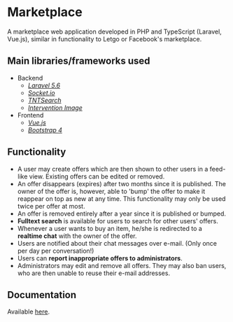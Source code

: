 # Marketplace

A marketplace web application developed in PHP and TypeScript (Laravel, Vue.js), similar in functionality to Letgo or Facebook's marketplace.

## Main libraries/frameworks used

* Backend
    * *[Laravel 5.6](https://laravel.com)*
    * *[Socket.io](https://socket.io/)*
    * *[TNTSearch](https://github.com/teamtnt/tntsearch)*
    * *[Intervention Image](http://image.intervention.io/)*
* Frontend
    * *[Vue.js](https://vuejs.org/)*
    * *[Bootstrap 4](https://getbootstrap.com/)*


## Functionality

* A user may create offers which are then shown to other users in a feed-like view.
Existing offers can be edited or removed.
* An offer disappears (expires) after two months since it is published.
The owner of the offer is, however, able to 'bump' the offer to make it reappear on top as new at any time.
This functionality may only be used twice per offer at most.
* An offer is removed entirely after a year since it is published or bumped.
* **Fulltext search** is available for users to search for other users' offers.
* Whenever a user wants to buy an item, he/she is redirected to a **realtime chat** with the owner of the offer.
* Users are notified about their chat messages over e-mail. (Only once per day per conversation!)
* Users can **report inappropriate offers to administrators**.
* Administrators may edit and remove all offers. They may also ban users, who are then unable to reuse their e-mail addresses.

## Documentation

Available [here](https://kogli.github.io/marketplace).